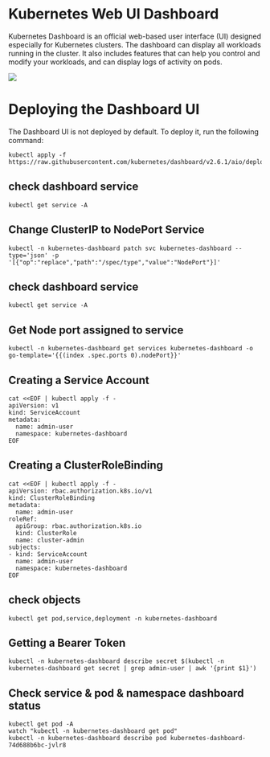 # Kubernetes Web UI Dashboard
Kubernetes Dashboard is an official web-based user interface (UI) designed especially for Kubernetes clusters. The dashboard can display all workloads running in the cluster. It also includes features that can help you control and modify your workloads, and can display logs of activity on pods.

<img src="https://d33wubrfki0l68.cloudfront.net/349824f68836152722dab89465835e604719caea/6e0b7/images/docs/ui-dashboard.png">

# Deploying the Dashboard UI
The Dashboard UI is not deployed by default. To deploy it, run the following command:

```
kubectl apply -f https://raw.githubusercontent.com/kubernetes/dashboard/v2.6.1/aio/deploy/recommended.yaml
```
## check dashboard service

```
kubectl get service -A
```
## Change ClusterIP to NodePort Service

```
kubectl -n kubernetes-dashboard patch svc kubernetes-dashboard --type='json' -p '[{"op":"replace","path":"/spec/type","value":"NodePort"}]'
```
## check dashboard service

```
kubectl get service -A
```

## Get Node port assigned to service

```
kubectl -n kubernetes-dashboard get services kubernetes-dashboard -o go-template='{{(index .spec.ports 0).nodePort}}'
```

## Creating a Service Account
```
cat <<EOF | kubectl apply -f -
apiVersion: v1
kind: ServiceAccount
metadata:
  name: admin-user
  namespace: kubernetes-dashboard
EOF
```

## Creating a ClusterRoleBinding
```
cat <<EOF | kubectl apply -f -
apiVersion: rbac.authorization.k8s.io/v1
kind: ClusterRoleBinding
metadata:
  name: admin-user
roleRef:
  apiGroup: rbac.authorization.k8s.io
  kind: ClusterRole
  name: cluster-admin
subjects:
- kind: ServiceAccount
  name: admin-user
  namespace: kubernetes-dashboard
EOF
```

## check objects
```
kubectl get pod,service,deployment -n kubernetes-dashboard
```
## Getting a Bearer Token

```
kubectl -n kubernetes-dashboard describe secret $(kubectl -n kubernetes-dashboard get secret | grep admin-user | awk '{print $1}')
```


## Check service & pod & namespace dashboard status
```
kubectl get pod -A
watch "kubectl -n kubernetes-dashboard get pod"
kubectl -n kubernetes-dashboard describe pod kubernetes-dashboard-74d688b6bc-jvlr8
```

